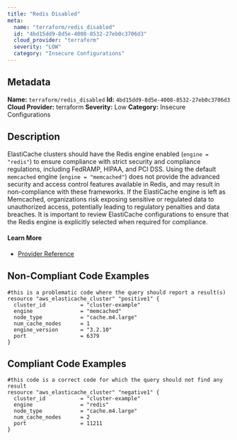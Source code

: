```yaml
---
title: "Redis Disabled"
meta:
  name: "terraform/redis_disabled"
  id: "4bd15dd9-8d5e-4008-8532-27eb0c3706d3"
  cloud_provider: "terraform"
  severity: "LOW"
  category: "Insecure Configurations"
---
```

## Metadata
**Name:** `terraform/redis_disabled`
**Id:** `4bd15dd9-8d5e-4008-8532-27eb0c3706d3`
**Cloud Provider:** terraform
**Severity:** Low
**Category:** Insecure Configurations
## Description
ElastiCache clusters should have the Redis engine enabled (`engine = "redis"`) to ensure compliance with strict security and compliance regulations, including FedRAMP, HIPAA, and PCI DSS. Using the default `memcached` engine (`engine = "memcached"`) does not provide the advanced security and access control features available in Redis, and may result in non-compliance with these frameworks. If the ElastiCache engine is left as Memcached, organizations risk exposing sensitive or regulated data to unauthorized access, potentially leading to regulatory penalties and data breaches. It is important to review ElastiCache configurations to ensure that the Redis engine is explicitly selected when required for compliance.

#### Learn More

 - [Provider Reference](https://registry.terraform.io/providers/hashicorp/aws/latest/docs/resources/elasticache_cluster#engine)

## Non-Compliant Code Examples
```aws
#this is a problematic code where the query should report a result(s)
resource "aws_elasticache_cluster" "positive1" {
  cluster_id           = "cluster-example"
  engine               = "memcached"
  node_type            = "cache.m4.large"
  num_cache_nodes      = 1
  engine_version       = "3.2.10"
  port                 = 6379
}

```

## Compliant Code Examples
```aws
#this code is a correct code for which the query should not find any result
resource "aws_elasticache_cluster" "negative1" {
  cluster_id           = "cluster-example"
  engine               = "redis"
  node_type            = "cache.m4.large"
  num_cache_nodes      = 2
  port                 = 11211
}

```